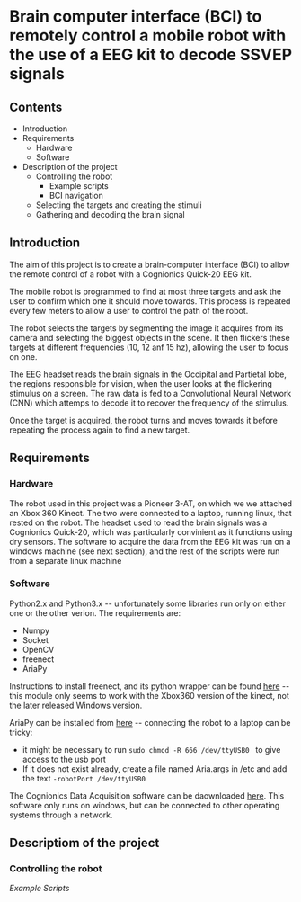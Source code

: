 # Brain computer interface (BCI) to remotely control a mobile robot with the use of a EEG kit to decode SSVEP signals

## Contents
- Introduction
- Requirements
  - Hardware
  - Software
- Description of the project
  - Controlling the robot
    - Example scripts
    - BCI navigation
  - Selecting the targets and creating the stimuli
  - Gathering and decoding the brain signal


## Introduction
The aim of this project is to create a brain-computer interface (BCI) to allow the remote control of a robot with a Cognionics Quick-20 EEG kit.

The mobile robot is programmed to find at most three targets and ask the user to confirm which one it should move towards. This process is repeated every few meters to allow a user to control the path of the robot.

The robot selects the targets by segmenting the image it acquires from its camera and selecting the biggest objects in the scene. It then flickers these targets at different frequencies (10, 12 anf 15 hz), allowing the user to focus on one.

The EEG headset reads the brain signals in the Occipital and Partietal lobe, the regions responsible for vision, when the user looks at the flickering stimulus on a screen. The raw data is fed to a Convolutional Neural Network (CNN) which attemps to decode it to recover the frequency of the stimulus.

Once the target is acquired, the robot turns and moves towards it before repeating the process again to find a new target.


## Requirements
### Hardware
The robot used in this project was a Pioneer 3-AT, on which we we attached an Xbox 360 Kinect. The two were connected to a laptop, running linux, that rested on the robot.
The headset used to read the brain signals was a Cognionics Quick-20, which was particularly convinient as it functions using dry sensors.
The software to acquire the data from the EEG kit was run on a windows machine (see next section), and the rest of the scripts were run from a separate linux machine

### Software
Python2.x and Python3.x -- unfortunately some libraries run only on either one or the other verion.
The requirements are:
- Numpy
- Socket
- OpenCV
- freenect
- AriaPy

Instructions to install freenect, and its python wrapper can be found [here](https://github.com/OpenKinect/libfreenect) -- this module only seems to work with the Xbox360 version of the kinect, not the later released Windows version.

AriaPy can be installed from [here](http://robots.mobilerobots.com/wiki/ARIA) -- connecting the robot to a laptop can be tricky:
- it might be necessary to run ```sudo chmod -R 666 /dev/ttyUSB0 ``` to give access to the usb port
- If it does not exist already, create a file named Aria.args in /etc and add the text ```-robotPort /dev/ttyUSB0```

The Cognionics Data Acquisition software can be daownloaded [here](http://cognionics.com/wiki/pmwiki.php/Main/DataAcquisitionSoftware). This software only runs on windows, but can be connected to other operating systems through a network.


## Descriptiom of the project
### Controlling the robot

_Example Scripts_
